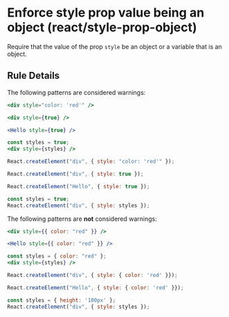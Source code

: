 # Enforce style prop value being an object (react/style-prop-object)

Require that the value of the prop `style` be an object or a variable that is
an object.

## Rule Details

The following patterns are considered warnings:

```jsx
<div style="color: 'red'" />

<div style={true} />

<Hello style={true} />

const styles = true;
<div style={styles} />
```

```js
React.createElement("div", { style: "color: 'red'" });

React.createElement("div", { style: true });

React.createElement("Hello", { style: true });

const styles = true;
React.createElement("div", { style: styles });
```


The following patterns are **not** considered warnings:

```jsx
<div style={{ color: "red" }} />

<Hello style={{ color: "red" }} />

const styles = { color: "red" };
<div style={styles} />
```

```js
React.createElement("div", { style: { color: 'red' }});

React.createElement("Hello", { style: { color: 'red' }});

const styles = { height: '100px' };
React.createElement("div", { style: styles });
```
